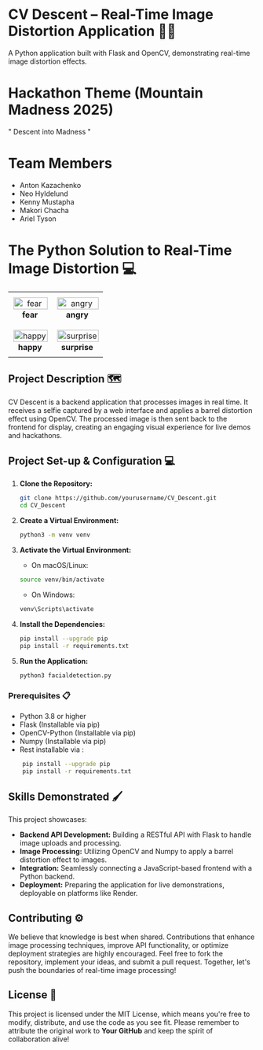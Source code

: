 # CV Descent – Real-Time Image Distortion Application 📸🎨
A Python application built with Flask and OpenCV, demonstrating real-time image distortion effects.

# Hackathon Theme (Mountain Madness 2025)
" Descent into Madness "

# Team Members
- Anton Kazachenko
- Neo Hyldelund
- Kenny Mustapha
- Makori Chacha
- Ariel Tyson

# The Python Solution to Real-Time Image Distortion 💻

<table style="width:100%; border-collapse: collapse;">
  <tr>
    <td style="text-align: center; padding: 10px;">
      <img width="100%" alt="fear" src="https://github.com/user-attachments/assets/9091c834-730c-4d08-aa3e-b8ba84a0c3c0" style="border: 1px solid #eee;"/><br>
      <strong>fear</strong>
    </td>
    <td style="text-align: center; padding: 10px;">
      <img width="100%" alt="angry" src="https://github.com/user-attachments/assets/6d716926-6b99-4e2c-8742-9f1982565e5d" style="border: 1px solid #eee;"/><br>
      <strong>angry</strong>
    </td>
  </tr>
  <tr>
    <td style="text-align: center; padding: 10px;">
      <img width="100%" alt="happy" src="https://github.com/user-attachments/assets/4024e130-63e5-4cc4-a73f-92b454a3d5ee" style="border: 1px solid #eee;"/><br>
      <strong>happy</strong>
    </td>
    <td style="text-align: center; padding: 10px;">
      <img width="100%" alt="surprise" src="https://github.com/user-attachments/assets/caf062cc-8adb-4c55-a02e-448ad08056bf" style="border: 1px solid #eee;"/><br>
      <strong>surprise</strong>
    </td>
  </tr>
</table>


## Project Description 🗺️

CV Descent is a backend application that processes images in real time. It receives a selfie captured by a web interface and applies a barrel distortion effect using OpenCV. The processed image is then sent back to the frontend for display, creating an engaging visual experience for live demos and hackathons.

## Project Set-up & Configuration 💻

1. **Clone the Repository:**
   ```bash
   git clone https://github.com/yourusername/CV_Descent.git
   cd CV_Descent

2.	**Create a Virtual Environment:**
    ```bash
    python3 -m venv venv

3.	**Activate the Virtual Environment:**

    - On macOS/Linux:
    ```bash
    source venv/bin/activate
    ```
    
    - On Windows:
    ```bash
    venv\Scripts\activate
    ```

4.	**Install the Dependencies:**
    ```bash
    pip install --upgrade pip
    pip install -r requirements.txt
    ```
5.	**Run the Application:**
    ```bash
    python3 facialdetection.py
    ```

### Prerequisites 📋

- Python 3.8 or higher
- Flask (Installable via pip)
- OpenCV-Python (Installable via pip)
- Numpy (Installable via pip)
- Rest installable via  :
```bash
    pip install --upgrade pip
    pip install -r requirements.txt
```

## Skills Demonstrated 🖌️

This project showcases:
- **Backend API Development:** Building a RESTful API with Flask to handle image uploads and processing.
- **Image Processing:** Utilizing OpenCV and Numpy to apply a barrel distortion effect to images.
- **Integration:** Seamlessly connecting a JavaScript-based frontend with a Python backend.
- **Deployment:** Preparing the application for live demonstrations, deployable on platforms like Render.

## Contributing ⚙️

We believe that knowledge is best when shared. Contributions that enhance image processing techniques, improve API functionality, or optimize deployment strategies are highly encouraged. Feel free to fork the repository, implement your ideas, and submit a pull request. Together, let's push the boundaries of real-time image processing!

## License 🪪

This project is licensed under the MIT License, which means you're free to modify, distribute, and use the code as you see fit. Please remember to attribute the original work to **Your GitHub** and keep the spirit of collaboration alive!
